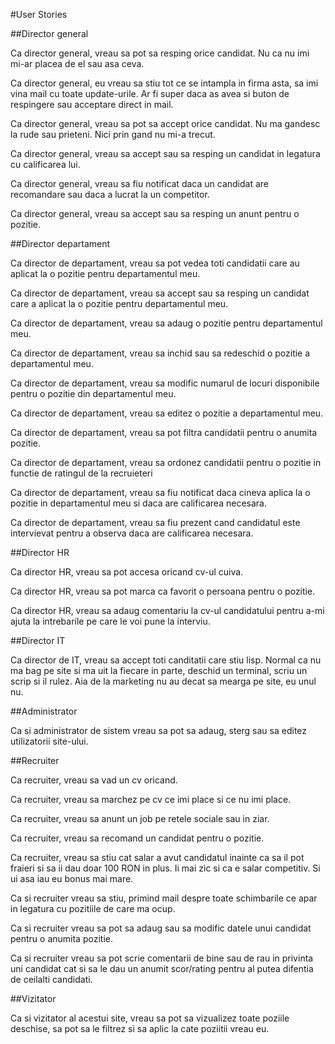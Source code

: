 #User Stories

##Director general

Ca director general, vreau sa pot sa resping orice candidat. Nu ca nu imi mi-ar
placea de el sau asa ceva.

Ca director general, eu vreau sa stiu tot ce se intampla in firma asta, sa imi
vina mail cu toate update-urile. Ar fi super daca as avea si buton de
respingere sau acceptare direct in mail.

Ca director general, vreau sa pot sa accept orice candidat. Nu ma gandesc la
rude sau prieteni. Nici prin gand nu mi-a trecut.

Ca director general, vreau sa accept sau sa resping un candidat in
legatura cu calificarea lui.

Ca director general, vreau sa fiu notificat daca un candidat are
recomandare sau daca a lucrat la un competitor.

Ca director general, vreau sa accept sau sa resping un anunt pentru o
pozitie.

##Director departament

Ca director de departament, vreau sa pot vedea toti candidatii care au
aplicat la o pozitie pentru departamentul meu.

Ca director de departament, vreau sa accept sau sa resping un candidat
care a aplicat la o pozitie pentru departamentul meu.

Ca director de departament, vreau sa adaug o pozitie pentru departamentul meu.

Ca director de departament, vreau sa inchid sau sa redeschid o pozitie a 
departamentul meu.

Ca director de departament, vreau sa modific numarul de locuri disponibile pentru
o pozitie din departamentul meu.

Ca director de departament, vreau sa editez o pozitie a departamentul meu.

Ca director de departament, vreau sa pot filtra candidatii pentru o anumita pozitie.

Ca director de departament, vreau sa ordonez candidatii pentru o pozitie in functie de
ratingul de la recruieteri

Ca director de departament, vreau sa fiu notificat daca cineva aplica
la o pozitie in departamentul meu si daca are calificarea necesara.

Ca director de departament, vreau sa fiu prezent cand candidatul este
intervievat pentru a observa daca are calificarea necesara.

##Director HR

Ca director HR, vreau sa pot accesa oricand cv-ul cuiva.

Ca director HR, vreau sa pot marca ca favorit o persoana pentru o
pozitie.

Ca director HR, vreau sa adaug comentariu la cv-ul candidatului pentru
a-mi ajuta la intrebarile pe care le voi pune la interviu.

##Director IT

Ca director de IT, vreau sa accept toti canditatii care stiu lisp. Normal ca nu
ma bag pe site si ma uit la fiecare in parte, deschid un terminal, scriu un 
scrip si il rulez. Aia de la marketing nu au decat sa mearga pe site, eu unul
nu.

##Administrator

Ca si administrator de sistem vreau sa pot sa adaug, sterg sau sa editez utilizatorii site-ului.

##Recruiter

Ca recruiter, vreau sa vad un cv oricand.

Ca recruiter, vreau sa marchez pe cv ce imi place si ce nu imi place.

Ca recruiter, vreau sa anunt un job pe retele sociale sau in ziar.

Ca recruiter, vreau sa recomand un candidat pentru o pozitie.

Ca recruiter, vreau sa stiu cat salar a avut candidatul inainte ca sa il pot
fraieri si sa ii dau doar 100 RON in plus. Ii mai zic si ca e salar competitiv.
Si ui asa iau eu bonus mai mare.

Ca si recruiter vreau sa stiu, primind mail despre toate schimbarile ce apar in legatura cu pozitiile de care ma ocup.

Ca si recruiter vreau sa pot sa adaug sau sa modific datele unui candidat pentru o anumita pozitie.

Ca si recruiter vreau sa pot scrie comentarii de bine sau de rau in privinta uni candidat cat si sa le dau un anumit scor/rating pentru al putea difentia de ceilalti candidati.

##Vizitator

Ca si vizitator al acestui site, vreau sa pot sa vizualizez toate poziile deschise, sa pot sa le filtrez si sa aplic la cate poziitii vreau eu.
